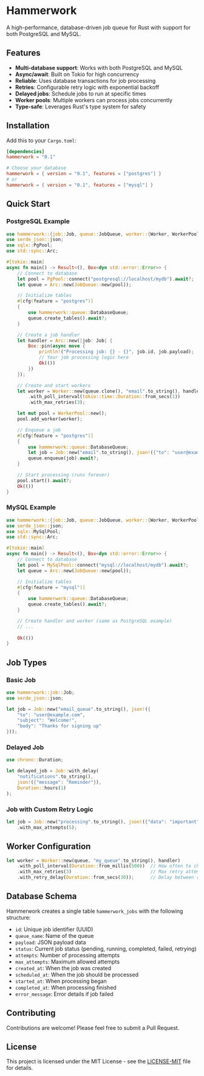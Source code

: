 # Hammerwork

A high-performance, database-driven job queue for Rust with support for both PostgreSQL and MySQL.

## Features

- **Multi-database support**: Works with both PostgreSQL and MySQL
- **Async/await**: Built on Tokio for high concurrency
- **Reliable**: Uses database transactions for job processing
- **Retries**: Configurable retry logic with exponential backoff
- **Delayed jobs**: Schedule jobs to run at specific times
- **Worker pools**: Multiple workers can process jobs concurrently
- **Type-safe**: Leverages Rust's type system for safety

## Installation

Add this to your `Cargo.toml`:

```toml
[dependencies]
hammerwork = "0.1"

# Choose your database
hammerwork = { version = "0.1", features = ["postgres"] }
# or
hammerwork = { version = "0.1", features = ["mysql"] }
```

## Quick Start

### PostgreSQL Example

```rust
use hammerwork::{job::Job, queue::JobQueue, worker::{Worker, WorkerPool}};
use serde_json::json;
use sqlx::PgPool;
use std::sync::Arc;

#[tokio::main]
async fn main() -> Result<(), Box<dyn std::error::Error>> {
    // Connect to database
    let pool = PgPool::connect("postgresql://localhost/mydb").await?;
    let queue = Arc::new(JobQueue::new(pool));

    // Initialize tables
    #[cfg(feature = "postgres")]
    {
        use hammerwork::queue::DatabaseQueue;
        queue.create_tables().await?;
    }

    // Create a job handler
    let handler = Arc::new(|job: Job| {
        Box::pin(async move {
            println!("Processing job: {} - {}", job.id, job.payload);
            // Your job processing logic here
            Ok(())
        })
    });

    // Create and start workers
    let worker = Worker::new(queue.clone(), "email".to_string(), handler)
        .with_poll_interval(tokio::time::Duration::from_secs(1))
        .with_max_retries(3);

    let mut pool = WorkerPool::new();
    pool.add_worker(worker);

    // Enqueue a job
    #[cfg(feature = "postgres")]
    {
        use hammerwork::queue::DatabaseQueue;
        let job = Job::new("email".to_string(), json!({"to": "user@example.com"}));
        queue.enqueue(job).await?;
    }

    // Start processing (runs forever)
    pool.start().await?;
    Ok(())
}
```

### MySQL Example

```rust
use hammerwork::{job::Job, queue::JobQueue, worker::{Worker, WorkerPool}};
use serde_json::json;
use sqlx::MySqlPool;
use std::sync::Arc;

#[tokio::main]
async fn main() -> Result<(), Box<dyn std::error::Error>> {
    // Connect to database
    let pool = MySqlPool::connect("mysql://localhost/mydb").await?;
    let queue = Arc::new(JobQueue::new(pool));

    // Initialize tables
    #[cfg(feature = "mysql")]
    {
        use hammerwork::queue::DatabaseQueue;
        queue.create_tables().await?;
    }

    // Create handler and worker (same as PostgreSQL example)
    // ...
    
    Ok(())
}
```

## Job Types

### Basic Job

```rust
use hammerwork::job::Job;
use serde_json::json;

let job = Job::new("email_queue".to_string(), json!({
    "to": "user@example.com",
    "subject": "Welcome!",
    "body": "Thanks for signing up"
}));
```

### Delayed Job

```rust
use chrono::Duration;

let delayed_job = Job::with_delay(
    "notifications".to_string(),
    json!({"message": "Reminder"}),
    Duration::hours(1)
);
```

### Job with Custom Retry Logic

```rust
let job = Job::new("processing".to_string(), json!({"data": "important"}))
    .with_max_attempts(5);
```

## Worker Configuration

```rust
let worker = Worker::new(queue, "my_queue".to_string(), handler)
    .with_poll_interval(Duration::from_millis(500))  // How often to check for jobs
    .with_max_retries(3)                             // Max retry attempts
    .with_retry_delay(Duration::from_secs(30));      // Delay between retries
```

## Database Schema

Hammerwork creates a single table `hammerwork_jobs` with the following structure:

- `id`: Unique job identifier (UUID)
- `queue_name`: Name of the queue
- `payload`: JSON payload data
- `status`: Current job status (pending, running, completed, failed, retrying)
- `attempts`: Number of processing attempts
- `max_attempts`: Maximum allowed attempts
- `created_at`: When the job was created
- `scheduled_at`: When the job should be processed
- `started_at`: When processing began
- `completed_at`: When processing finished
- `error_message`: Error details if job failed

## Contributing

Contributions are welcome! Please feel free to submit a Pull Request.

## License

This project is licensed under the MIT License - see the [LICENSE-MIT](LICENSE-MIT) file for details.